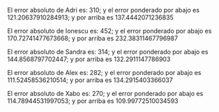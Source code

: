 El error absoluto de Adri es: 310; y el error ponderado por abajo es 121.20637910284913; y por arriba es 137.4442071236835 

El error absoluto de Ionescu es: 452; y el error ponderado por abajo es 170.72741477673668; y por arriba es 232.38311467796987 

El error absoluto de Sandra es: 314; y el error ponderado por abajo es 144.8568797702447; y por arriba es 132.2911147786903 

El error absoluto de Alex es: 282; y el error ponderado por abajo es 111.52458536210514; y por arriba es 134.2915403366037 

El error absoluto de Xabo es: 270; y el error ponderado por abajo es 114.78944531997053; y por arriba es 109.99772510034593 

